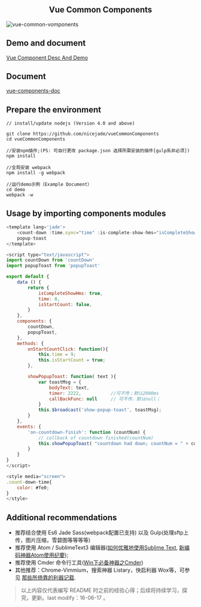 <h2 align="center"> Vue Common Components </h2>

![vue-common-vomponents](http://i4.buimg.com/5d6b97d357c17c67.jpg)

## Demo and document

[Vue Component Desc And Demo](http://nicejade.github.io/jade/vue-jade-components-demo.html#/)

## Document

[vue-components-doc](https://nicejade.gitbooks.io/vue-components-doc/content/index.html)

## Prepare the environment

```
// install/update nodejs (Version 4.0 and above)

git clone https://github.com/nicejade/vueCommonComponents
cd vueCommonComponents

//安装npm插件;(PS: 可自行更改 package.json 选择所需安装的插件[gulp系非必须])
npm install 

//全局安装 webpack
npm install -g webpack

//运行demo示例（Example Document）
cd demo
webpack -w 
```

## Usage by importing components  modules

```js
<template lang='jade'>
    <count-down :time.sync="time" :is-complete-show-hms="isCompleteShowHms" :start.sync="isStartCount"></count-down>
    popup-toast
</template>

<script type="text/javascript">
import countDown from 'countDown'
import popupToast from 'popupToast'

export default {
    data () {
        return {
            isCompleteShowHms: true,
            time: 0,
            isStartCount: false,
        }
    },
    components: {
        countDown,
        popupToast,
    },
    methods: {
        onStartCountClick: function(){
            this.time = 9;
            this.isStartCount = true;
        },

        showPopupToast: function( text ){
            var toastMsg = {
                bodyText: text,
                timer: 2222,           //可不传；默认2000ms
                callBackFunc: null     // 可不传，默认null；
            }
            this.$broadcast('show-popup-toast', toastMsg);
        }
    },
    events: {
        'on-countdown-finish': function (countNum) {
            // callback of countdown finished(countNum) 
            this.showPopupToast( "countdown had down; countNum = " + countNum )
        }
    }
}
</script>

<style media="screen">
.count-down-time{
    color: #fe0;
}
</style>
```

## Additional recommendations

* 推荐结合使用 Es6 Jade Sass(webpack配置已支持) 以及 Gulp(处理sftp上传，图片压缩，雪碧图等等等等)
* 推荐使用 Atom / SublimeText3 编辑器([如何优雅地使用Sublime Text](http://www.jeffjade.com/2015/12/15/2015-04-17-toss-sublime-text/), [新编码神器Atom使用纪要](http://www.jeffjade.com/2016/03/03/2016-03-02-how-to-use-atom/));
* 推荐使用 Cmder 命令行工具([Win下必备神器之Cmder](http://www.jeffjade.com/2016/01/13/2016-01-13-windows-software-cmder/)) 
* 其他推荐：Chrome-Vimmium，搜索神器 Listary，快启利器 Wox等，可参见 [那些所倚靠的利器记载](http://www.jeffjade.com/2016/03/17/2016-03-17-jade-tools/).

>以上内容仅代表编写 README 时之前的经验心得；后续将持续学习，探究，更新。last modify：16-06-17 。
